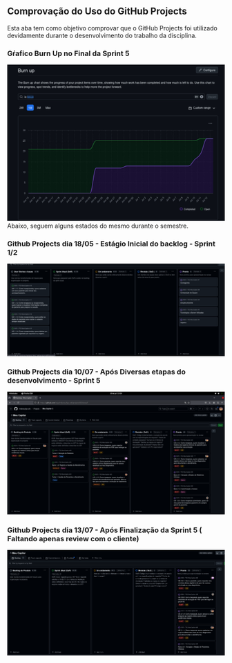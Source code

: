 ## Comprovação do Uso do GitHub Projects

Esta aba tem como objetivo comprovar que o GitHub Projects foi utilizado devidamente durante o desenvolvimento do trabalho da disciplina. 

### Gŕafico Burn Up no Final da Sprint 5
![Gráfico Burnup](../img/burnup.jpeg)
Abaixo, seguem alguns estados do mesmo durante o semestre.

### Github Projects dia 18/05 - Estágio Inicial do backlog - Sprint 1/2

![Projects no estado inicial](../img/inicio_projects.png)


### Github Projects dia 10/07 - Após Diversas etapas do desenvolvimento - Sprint 5

![Projects durante a sprint 5](../img/projects_apos_sprint_4.png)

### Github Projects dia 13/07 - Após Finalização da Sprint 5 ( Faltando apenas review com o cliente)

![Projects no final da sprint5](../img/projects_final_sprint.png)


